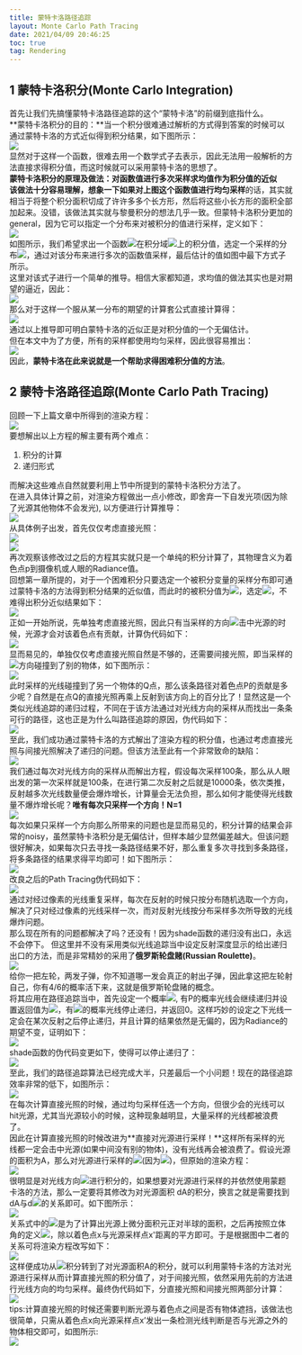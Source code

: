 ```yaml
---
title: 蒙特卡洛路径追踪
layout: Monte Carlo Path Tracing
date: 2021/04/09 20:46:25
toc: true
tag: Rendering
---
```


<a name="XFBgD"></a>
## **1 蒙特卡洛积分(Monte Carlo Integration)**
首先让我们先搞懂蒙特卡洛路径追踪的这个“蒙特卡洛”的前缀到底指什么。<br />**蒙特卡洛积分的目的：**当一个积分很难通过解析的方式得到答案的时候可以通过蒙特卡洛的方式近似得到积分结果，如下图所示：<br />![](assets/post_images/Monte-Carlo-Path-Tracing/image_000.jpeg#from=paste&height=465&id=ua3e5c3b0&margin=%5Bobject%20Object%5D&originHeight=465&originWidth=972&originalType=url&status=done&style=none&taskId=u93f586f2-91f5-43f6-adc0-0be45d6f92f&width=972)<br />显然对于这样一个函数，很难去用一个数学式子去表示，因此无法用一般解析的方法直接求得积分值，而这时候就可以采用蒙特卡洛的思想了。<br />**蒙特卡洛积分的原理及做法：**对函数值进行多次采样求均值作为积分值的近似<br />该做法十分容易理解，想象一下如果对上图这个函数值进行**均匀采样**的话，其实就相当于将整个积分面积切成了许许多多个长方形，然后将这些小长方形的面积全部加起来。没错，该做法其实就与黎曼积分的想法几乎一致。但蒙特卡洛积分更加的general，因为它可以指定一个分布来对被积分的值进行采样，定义如下：<br />![](assets/post_images/Monte-Carlo-Path-Tracing/image_001.jpeg#from=paste&height=312&id=uccb8931e&margin=%5Bobject%20Object%5D&originHeight=312&originWidth=720&originalType=url&status=done&style=none&taskId=ueb8a0d57-effa-4d00-aab3-93ac40945a9&width=720)<br />如图所示，我们希望求出一个函数![](assets/post_images/Monte-Carlo-Path-Tracing/image_002.svg#from=paste&height=26&id=u97b99c16&margin=%5Bobject%20Object%5D&originHeight=26&originWidth=40&originalType=url&status=done&style=none&taskId=u1f0743ff-df22-4776-bed7-48f753a5f65&width=40)在积分域![](assets/post_images/Monte-Carlo-Path-Tracing/image_003.svg#from=paste&height=26&id=ufa7fff45&margin=%5Bobject%20Object%5D&originHeight=26&originWidth=41&originalType=url&status=done&style=none&taskId=u746a5df6-81dc-4365-b71f-f25379a15fe&width=41)上的积分值，选定一个采样的分布![](assets/post_images/Monte-Carlo-Path-Tracing/image_004.svg#from=paste&height=26&id=u0c5b427c&margin=%5Bobject%20Object%5D&originHeight=26&originWidth=40&originalType=url&status=done&style=none&taskId=u96cf039e-f386-421f-8f43-ece5d2cf2ec&width=40)，通过对该分布来进行多次的函数值采样，最后估计的值如图中最下方式子所示。<br />这里对该式子进行一个简单的推导。相信大家都知道，求均值的做法其实也是对期望的逼近，因此：<br />![](assets/post_images/Monte-Carlo-Path-Tracing/image_005.svg#from=paste&height=75&id=udbaa2c00&margin=%5Bobject%20Object%5D&originHeight=75&originWidth=675&originalType=url&status=done&style=none&taskId=ua49d2c89-0275-46b1-8647-194a1ae23c3&width=675)<br />那么对于这样一个服从某一分布的期望的计算套公式直接计算得：<br />![](assets/post_images/Monte-Carlo-Path-Tracing/image_006.svg#from=paste&height=128&id=ub94060e4&margin=%5Bobject%20Object%5D&originHeight=128&originWidth=675&originalType=url&status=done&style=none&taskId=uc4675539-0a13-4c8e-8dbd-04fa718f99a&width=675)<br />通过以上推导即可明白蒙特卡洛的近似正是对积分值的一个无偏估计。<br />但在本文中为了方便，所有的采样都使用均匀采样，因此很容易推出：<br />![](assets/post_images/Monte-Carlo-Path-Tracing/image_007.jpeg#from=paste&height=419&id=u6e859c29&margin=%5Bobject%20Object%5D&originHeight=419&originWidth=981&originalType=url&status=done&style=none&taskId=u190db0df-b13e-48af-8e2a-2e09451a2c8&width=981)<br />因此，**蒙特卡洛在此来说就是一个帮助求得困难积分值的方法**。
<a name="FEDrv"></a>
## **2 蒙特卡洛路径追踪(Monte Carlo Path Tracing)**
回顾一下上篇文章中所得到的渲染方程：<br />![](assets/post_images/Monte-Carlo-Path-Tracing/image_008.svg#from=paste&height=60&id=u7d57ee44&margin=%5Bobject%20Object%5D&originHeight=60&originWidth=675&originalType=url&status=done&style=none&taskId=u4560d234-b5ec-41e6-b74b-5255bcdcae6&width=675)<br />要想解出以上方程的解主要有两个难点：

1. 积分的计算
2. 递归形式

而解决这些难点自然就要利用上节中所提到的蒙特卡洛积分方法了。<br />在进入具体计算之前，对渲染方程做出一点小修改，即舍弃一下自发光项(因为除了光源其他物体不会发光), 以方便进行计算推导：<br />![](assets/post_images/Monte-Carlo-Path-Tracing/image_009.svg#from=paste&height=60&id=u28e55cc7&margin=%5Bobject%20Object%5D&originHeight=60&originWidth=675&originalType=url&status=done&style=none&taskId=u400eb71e-8b34-423f-8cde-6b275dcb47d&width=675)<br />从具体例子出发，首先仅仅考虑直接光照：<br />![](assets/post_images/Monte-Carlo-Path-Tracing/image_010.jpeg#from=paste&height=455&id=u83c398d7&margin=%5Bobject%20Object%5D&originHeight=455&originWidth=834&originalType=url&status=done&style=none&taskId=u4d8aec06-8fb1-4915-b64c-2737a3f0154&width=834)<br />![](assets/post_images/Monte-Carlo-Path-Tracing/image_011.svg#from=paste&height=60&id=u7861ff52&margin=%5Bobject%20Object%5D&originHeight=60&originWidth=675&originalType=url&status=done&style=none&taskId=u67322ac1-b840-4ba7-9e1c-9ddd4262adc&width=675)<br />再次观察该修改过之后的方程其实就只是一个单纯的积分计算了，其物理含义为着色点p到摄像机或人眼的Radiance值。<br />回想第一章所提的，对于一个困难积分只要选定一个被积分变量的采样分布即可通过蒙特卡洛的方法得到积分结果的近似值，而此时的被积分值为![](assets/post_images/Monte-Carlo-Path-Tracing/image_012.svg#from=paste&height=18&id=ud25e40b1&margin=%5Bobject%20Object%5D&originHeight=18&originWidth=20&originalType=url&status=done&style=none&taskId=u1bb8ac53-ef49-428b-b9de-86c46d9bdb8&width=20)，选定![](assets/post_images/Monte-Carlo-Path-Tracing/image_013.svg#from=paste&height=26&id=u25d2e54f&margin=%5Bobject%20Object%5D&originHeight=26&originWidth=95&originalType=url&status=done&style=none&taskId=u1d86738d-455c-4fa2-a8d5-54aa2d7399d&width=95)，不难得出积分近似结果如下：<br />![](assets/post_images/Monte-Carlo-Path-Tracing/image_014.svg#from=paste&height=75&id=u57b847cd&margin=%5Bobject%20Object%5D&originHeight=75&originWidth=675&originalType=url&status=done&style=none&taskId=u96b60ec5-dee4-475f-a972-9f0e87c2e42&width=675)<br />正如一开始所说，先单独考虑直接光照，因此只有当采样的方向![](assets/post_images/Monte-Carlo-Path-Tracing/image_015.svg#from=paste&height=18&id=u09805f98&margin=%5Bobject%20Object%5D&originHeight=18&originWidth=20&originalType=url&status=done&style=none&taskId=u233f9e3a-a00a-434a-869f-13e71e71245&width=20)击中光源的时候，光源才会对该着色点有贡献，计算伪代码如下：<br />![](assets/post_images/Monte-Carlo-Path-Tracing/image_016.jpeg#from=paste&height=301&id=u061e096e&margin=%5Bobject%20Object%5D&originHeight=301&originWidth=720&originalType=url&status=done&style=none&taskId=u53fea0f1-dc22-4521-87f8-ba3ab23d0ce&width=720)<br />显而易见的，单独仅仅考虑直接光照自然是不够的，还需要间接光照，即当采样的![](assets/post_images/Monte-Carlo-Path-Tracing/image_017.svg#from=paste&height=18&id=uc0e63b7a&margin=%5Bobject%20Object%5D&originHeight=18&originWidth=20&originalType=url&status=done&style=none&taskId=u79fa320c-2665-4350-9b3c-2ae2a0d1986&width=20)方向碰撞到了别的物体，如下图所示：<br />![](assets/post_images/Monte-Carlo-Path-Tracing/image_018.jpeg#from=paste&height=511&id=ucbc0f9ea&margin=%5Bobject%20Object%5D&originHeight=511&originWidth=1003&originalType=url&status=done&style=none&taskId=u0430062b-13cc-4619-86e6-43a80197f01&width=1003)<br />此时采样的光线碰撞到了另一个物体的Q点，那么该条路径对着色点P的贡献是多少呢？自然是在点Q的直接光照再乘上反射到该方向上的百分比了！显然这是一个类似光线追踪的递归过程，不同在于该方法通过对光线方向的采样从而找出一条条可行的路径，这也正是为什么叫路径追踪的原因，伪代码如下：<br />![](assets/post_images/Monte-Carlo-Path-Tracing/image_019.jpeg#from=paste&height=532&id=uf1411439&margin=%5Bobject%20Object%5D&originHeight=532&originWidth=1018&originalType=url&status=done&style=none&taskId=u08e87e4c-d19a-4c0c-9d76-f8279631bba&width=1018)<br />至此，我们成功通过蒙特卡洛的方式解出了渲染方程的积分值，也通过考虑直接光照与间接光照解决了递归的问题。但该方法至此有一个非常致命的缺陷：<br />![](assets/post_images/Monte-Carlo-Path-Tracing/image_020.jpeg#from=paste&height=347&id=u718cad7f&margin=%5Bobject%20Object%5D&originHeight=347&originWidth=720&originalType=url&status=done&style=none&taskId=ud2fa0238-8810-4a05-b762-70e01488c7c&width=720)<br />我们通过每次对光线方向的采样从而解出方程，假设每次采样100条，那么从人眼出发的第一次采样就是100条，在进行第二次反射之后就是10000条，依次类推，反射越多次光线数量便会爆炸增长，计算量会无法负担，那么如何才能使得光线数量不爆炸增长呢？**唯有每次只采样一个方向！N=1**<br />![](assets/post_images/Monte-Carlo-Path-Tracing/image_021.jpeg#from=paste&height=260&id=uf994797b&margin=%5Bobject%20Object%5D&originHeight=260&originWidth=720&originalType=url&status=done&style=none&taskId=u687dadf2-c890-422f-aa63-87a15c745fc&width=720)<br />每次如果只采样一个方向那么所带来的问题也是显而易见的，积分计算的结果会非常的noisy，虽然蒙特卡洛积分是无偏估计，但样本越少显然偏差越大。但该问题很好解决，如果每次只去寻找一条路径结果不好，那么重复多次寻找到多条路径，将多条路径的结果求得平均即可！如下图所示：<br />![](assets/post_images/Monte-Carlo-Path-Tracing/image_022.jpeg#from=paste&height=350&id=ufae6dd78&margin=%5Bobject%20Object%5D&originHeight=350&originWidth=720&originalType=url&status=done&style=none&taskId=ua2966784-9448-47a8-bdde-c4f3842083b&width=720)<br />改良之后的Path Tracing伪代码如下：<br />![](assets/post_images/Monte-Carlo-Path-Tracing/image_023.jpeg#from=paste&height=385&id=ud33a0200&margin=%5Bobject%20Object%5D&originHeight=385&originWidth=962&originalType=url&status=done&style=none&taskId=u0e8883de-cdad-4b4d-b6a3-444df9d8f18&width=962)<br />通过对经过像素的光线重复采样，每次在反射的时候只按分布随机选取一个方向，解决了只对经过像素的光线采样一次，而对反射光线按分布采样多次所导致的光线爆炸问题。<br />那么现在所有的问题都解决了吗？还没有！因为shade函数的递归没有出口，永远不会停下。 但这里并不没有采用类似光线追踪当中设定反射深度显示的给出递归出口的方法，而是非常精妙的采用了**俄罗斯轮盘赌(Russian Roulette)**。<br />![](assets/post_images/Monte-Carlo-Path-Tracing/image_024.jpeg#from=paste&height=535&id=ub3204d22&margin=%5Bobject%20Object%5D&originHeight=535&originWidth=1002&originalType=url&status=done&style=none&taskId=ubae95d8a-984f-4bab-9649-bcf01c63816&width=1002)<br />给你一把左轮，两发子弹，你不知道哪一发会真正的射出子弹，因此拿这把左轮射自己，你有4/6的概率活下来，这就是俄罗斯轮盘赌的概念。<br />将其应用在路径追踪当中，首先设定一个概率![](assets/post_images/Monte-Carlo-Path-Tracing/image_025.svg#from=paste&height=20&id=uc35d1ad2&margin=%5Bobject%20Object%5D&originHeight=20&originWidth=16&originalType=url&status=done&style=none&taskId=u31c19752-1d8c-4a30-99bb-855e744f6b6&width=16), 有P的概率光线会继续递归并设置返回值为![](assets/post_images/Monte-Carlo-Path-Tracing/image_026.svg#from=paste&height=26&id=u35f3531e&margin=%5Bobject%20Object%5D&originHeight=26&originWidth=50&originalType=url&status=done&style=none&taskId=ubdee8569-905e-4074-a91c-70ad09e84c0&width=50)，有![](assets/post_images/Monte-Carlo-Path-Tracing/image_027.svg#from=paste&height=21&id=u75b37006&margin=%5Bobject%20Object%5D&originHeight=21&originWidth=52&originalType=url&status=done&style=none&taskId=u21af54ad-560f-4489-84fb-31ab02774b9&width=52)的概率光线停止递归，并返回0。这样巧妙的设定之下光线一定会在某次反射之后停止递归，并且计算的结果依然是无偏的，因为Radiance的期望不变，证明如下：<br />![](assets/post_images/Monte-Carlo-Path-Tracing/image_028.svg#from=paste&height=45&id=ueca43bce&margin=%5Bobject%20Object%5D&originHeight=45&originWidth=675&originalType=url&status=done&style=none&taskId=u4565a796-fd58-49d0-8955-26b0bfdf936&width=675)<br />shade函数的伪代码变更如下，使得可以停止递归了：<br />![](assets/post_images/Monte-Carlo-Path-Tracing/image_029.jpeg#from=paste&height=391&id=ub1b4a58e&margin=%5Bobject%20Object%5D&originHeight=391&originWidth=720&originalType=url&status=done&style=none&taskId=u2ae9124f-1523-440f-9b5f-f0eb4076bdb&width=720)<br />至此，我们的路径追踪算法已经完成大半，只差最后一个小问题！现在的路径追踪效率非常的低下，如图所示：<br />![](assets/post_images/Monte-Carlo-Path-Tracing/image_030.jpeg#from=paste&height=366&id=u36b7dc30&margin=%5Bobject%20Object%5D&originHeight=366&originWidth=1063&originalType=url&status=done&style=none&taskId=uc0e727d0-a1a1-4575-9fd8-e270179481f&width=1063)<br />在每次计算直接光照的时候，通过均匀采样任选一个方向，但很少会的光线可以hit光源，尤其当光源较小的时候，这种现象越明显，大量采样的光线都被浪费了。<br />因此在计算直接光照的时候改进为**直接对光源进行采样！**这样所有采样的光线都一定会击中光源(如果中间没有别的物体)，没有光线再会被浪费了。假设光源的面积为A，那么对光源进行采样的![](assets/post_images/Monte-Carlo-Path-Tracing/image_031.svg#from=paste&height=26&id=uea2f183c&margin=%5Bobject%20Object%5D&originHeight=26&originWidth=98&originalType=url&status=done&style=none&taskId=ud30ce8f9-d074-4cd4-bd08-d4f46fd0919&width=98)(因为![](assets/post_images/Monte-Carlo-Path-Tracing/image_032.svg#from=paste&height=51&id=udc99f34b&margin=%5Bobject%20Object%5D&originHeight=51&originWidth=121&originalType=url&status=done&style=none&taskId=ucd52a7a8-ddfd-42fa-a2f3-0994d522c17&width=121))，但原始的渲染方程：<br />![](assets/post_images/Monte-Carlo-Path-Tracing/image_033.svg#from=paste&height=60&id=u6c487aaf&margin=%5Bobject%20Object%5D&originHeight=60&originWidth=675&originalType=url&status=done&style=none&taskId=u58d927ac-edf0-4b53-a01d-95e5b0d942b&width=675)<br />很明显是对光线方向![](assets/post_images/Monte-Carlo-Path-Tracing/image_034.svg#from=paste&height=18&id=u0183de77&margin=%5Bobject%20Object%5D&originHeight=18&originWidth=20&originalType=url&status=done&style=none&taskId=uabc2d9dc-836c-4ee2-ac06-4c194102f18&width=20)进行积分的，如果想要对光源进行采样的并依然使用蒙题卡洛的方法，那么一定要将其修改为对光源面积 dA的积分，换言之就是需要找到dA与d![](assets/post_images/Monte-Carlo-Path-Tracing/image_035.svg#from=paste&height=18&id=ub1bfc2af&margin=%5Bobject%20Object%5D&originHeight=18&originWidth=20&originalType=url&status=done&style=none&taskId=uc23ec23d-5020-4077-bf79-a7edb582a1b&width=20)的关系即可。如下图所示：<br />![](assets/post_images/Monte-Carlo-Path-Tracing/image_036.jpeg#from=paste&height=705&id=u9c4b2678&margin=%5Bobject%20Object%5D&originHeight=705&originWidth=1064&originalType=url&status=done&style=none&taskId=u58c884a0-9b6a-473a-bd2d-6a464030a49&width=1064)<br />关系式中的![](assets/post_images/Monte-Carlo-Path-Tracing/image_037.svg#from=paste&height=23&id=u18d56fbf&margin=%5Bobject%20Object%5D&originHeight=23&originWidth=45&originalType=url&status=done&style=none&taskId=u74bc15c0-1ef0-4212-b185-53dfb03c3ad&width=45)是为了计算出光源上微分面积元正对半球的面积，之后再按照立体角的定义![](assets/post_images/Monte-Carlo-Path-Tracing/image_038.svg#from=paste&height=51&id=ud7021b99&margin=%5Bobject%20Object%5D&originHeight=51&originWidth=87&originalType=url&status=done&style=none&taskId=u45be2643-27de-4ae8-9ca4-d286f773d76&width=87)，除以着色点x与光源采样点x'距离的平方即可。于是根据图中二者的关系可将渲染方程改写如下：<br />![](assets/post_images/Monte-Carlo-Path-Tracing/image_039.svg#from=paste&height=122&id=u280fed83&margin=%5Bobject%20Object%5D&originHeight=122&originWidth=675&originalType=url&status=done&style=none&taskId=u85bcae76-9ee3-452d-808b-be7ce1e9da8&width=675)<br />这样便成功从![](assets/post_images/Monte-Carlo-Path-Tracing/image_040.svg#from=paste&height=18&id=u154f196b&margin=%5Bobject%20Object%5D&originHeight=18&originWidth=20&originalType=url&status=done&style=none&taskId=u1f791c47-e17b-4812-af88-3a4768465ac&width=20)积分转到了对光源面积A的积分，就可以利用蒙特卡洛的方法对光源进行采样从而计算直接光照的积分值了，对于间接光照，依然采用先前的方法进行光线方向的均匀采样。最终伪代码如下，分直接光照和间接光照两部分计算：<br />![](assets/post_images/Monte-Carlo-Path-Tracing/image_041.jpeg#from=paste&height=653&id=ud4f01ea3&margin=%5Bobject%20Object%5D&originHeight=653&originWidth=1070&originalType=url&status=done&style=none&taskId=u1e2ecb7d-11e3-422c-8d04-781b7c669ce&width=1070)<br />tips:计算直接光照的时候还需要判断光源与着色点之间是否有物体遮挡，该做法也很简单，只需从着色点x向光源采样点x’发出一条检测光线判断是否与光源之外的物体相交即可，如图所示:<br />![](assets/post_images/Monte-Carlo-Path-Tracing/image_042.jpeg#from=paste&height=438&id=ua436dde9&margin=%5Bobject%20Object%5D&originHeight=438&originWidth=720&originalType=url&status=done&style=none&taskId=u92a0cd88-92e8-4d99-a882-0f803b9bc6f&width=720)
